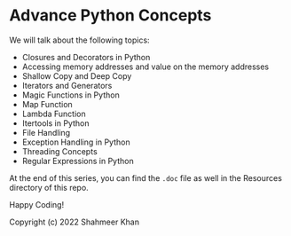 # Advance Python Concepts

We will talk about the following topics: 
- Closures and Decorators in Python 
- Accessing memory addresses and value on the memory addresses
- Shallow Copy and Deep Copy 
- Iterators and Generators 
- Magic Functions in Python
- Map Function
- Lambda Function
- Itertools in Python
- File Handling 
- Exception Handling in Python
- Threading Concepts 
- Regular Expressions in Python 

At the end of this series, you can find the `.doc` file as well in the Resources directory of this repo. 

Happy Coding!





Copyright (c) 2022 Shahmeer Khan
